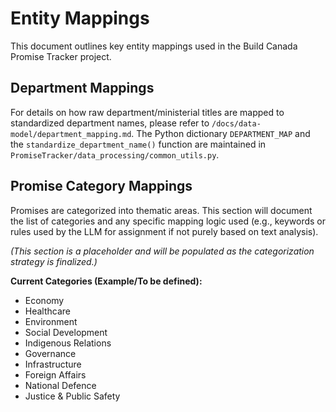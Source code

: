 # Entity Mappings

This document outlines key entity mappings used in the Build Canada Promise Tracker project.

## Department Mappings

For details on how raw department/ministerial titles are mapped to standardized department names, please refer to `/docs/data-model/department_mapping.md`. The Python dictionary `DEPARTMENT_MAP` and the `standardize_department_name()` function are maintained in `PromiseTracker/data_processing/common_utils.py`.

## Promise Category Mappings

Promises are categorized into thematic areas. This section will document the list of categories and any specific mapping logic used (e.g., keywords or rules used by the LLM for assignment if not purely based on text analysis).

*(This section is a placeholder and will be populated as the categorization strategy is finalized.)*

**Current Categories (Example/To be defined):**

*   Economy
*   Healthcare
*   Environment
*   Social Development
*   Indigenous Relations
*   Governance
*   Infrastructure
*   Foreign Affairs
*   National Defence
*   Justice & Public Safety
